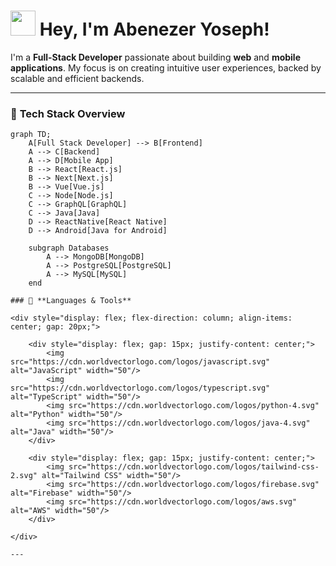 
# <img src="https://media.giphy.com/media/hvRJCLFzcasrR4ia7z/giphy.gif" width="40px"/> **Hey, I'm Abenezer Yoseph!**

I'm a **Full-Stack Developer** passionate about building **web** and **mobile applications**. My focus is on creating intuitive user experiences, backed by scalable and efficient backends.

---

### 🚀 **Tech Stack Overview**

```mermaid
graph TD;
    A[Full Stack Developer] --> B[Frontend]
    A --> C[Backend]
    A --> D[Mobile App]
    B --> React[React.js]
    B --> Next[Next.js]
    B --> Vue[Vue.js]
    C --> Node[Node.js]
    C --> GraphQL[GraphQL]
    C --> Java[Java]
    D --> ReactNative[React Native]
    D --> Android[Java for Android]
    
    subgraph Databases
        A --> MongoDB[MongoDB]
        A --> PostgreSQL[PostgreSQL]
        A --> MySQL[MySQL]
    end

### 🚀 **Languages & Tools** 

<div style="display: flex; flex-direction: column; align-items: center; gap: 20px;">

    <div style="display: flex; gap: 15px; justify-content: center;">
        <img src="https://cdn.worldvectorlogo.com/logos/javascript.svg" alt="JavaScript" width="50"/>
        <img src="https://cdn.worldvectorlogo.com/logos/typescript.svg" alt="TypeScript" width="50"/>
        <img src="https://cdn.worldvectorlogo.com/logos/python-4.svg" alt="Python" width="50"/>
        <img src="https://cdn.worldvectorlogo.com/logos/java-4.svg" alt="Java" width="50"/>
    </div>

    <div style="display: flex; gap: 15px; justify-content: center;">
        <img src="https://cdn.worldvectorlogo.com/logos/tailwind-css-2.svg" alt="Tailwind CSS" width="50"/>
        <img src="https://cdn.worldvectorlogo.com/logos/firebase.svg" alt="Firebase" width="50"/>
        <img src="https://cdn.worldvectorlogo.com/logos/aws.svg" alt="AWS" width="50"/>
    </div>

</div>

---
